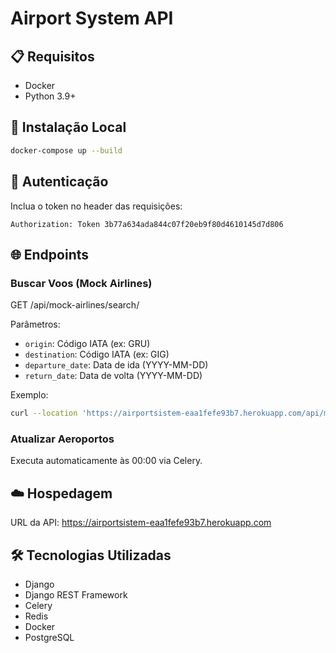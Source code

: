 # Airport System API

## 📋 Requisitos
- Docker
- Python 3.9+

## 🚀 Instalação Local
```bash
docker-compose up --build
```

## 🔐 Autenticação


Inclua o token no header das requisições:

```http
Authorization: Token 3b77a634ada844c07f20eb9f80d4610145d7d806
```

## 🌐 Endpoints

### Buscar Voos (Mock Airlines)
GET /api/mock-airlines/search/

Parâmetros:
- `origin`: Código IATA (ex: GRU)
- `destination`: Código IATA (ex: GIG)
- `departure_date`: Data de ida (YYYY-MM-DD)
- `return_date`: Data de volta (YYYY-MM-DD)

Exemplo:

```bash
curl --location 'https://airportsistem-eaa1fefe93b7.herokuapp.com/api/mock-airlines/search/?origin=GRU&destination=GIG&departure_date=2026-05-20&return_date=2026-05-25' --header 'Authorization: Token 3b77a634ada844c07f20eb9f80d4610145d7d806'
```

### Atualizar Aeroportos
Executa automaticamente às 00:00 via Celery.

## ☁️ Hospedagem
URL da API:
https://airportsistem-eaa1fefe93b7.herokuapp.com

## 🛠️ Tecnologias Utilizadas
- Django
- Django REST Framework
- Celery
- Redis
- Docker
- PostgreSQL